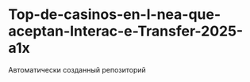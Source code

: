 # Top-de-casinos-en-l-nea-que-aceptan-Interac-e-Transfer-2025-a1x
Автоматически созданный репозиторий

